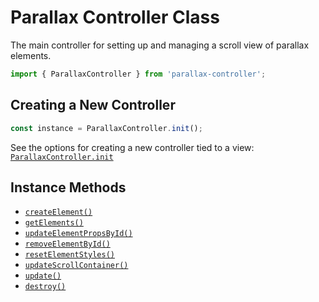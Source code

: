 # Parallax Controller Class

The main controller for setting up and managing a scroll view of parallax elements.

```ts
import { ParallaxController } from 'parallax-controller';
```

## Creating a New Controller

```ts
const instance = ParallaxController.init();
```

See the options for creating a new controller tied to a view: [`ParallaxController.init`](./init)

## Instance Methods

- [`createElement()`](./methods#createelement)
- [`getElements()`](./methods#getelements)
- [`updateElementPropsById()`](./methods#updateelementpropsbyid)
- [`removeElementById()`](./methods#removeelementbyid)
- [`resetElementStyles()`](./methods#resetelementstyles)
- [`updateScrollContainer()`](./methods#updatescrollcontainer)
- [`update()`](./methods#update)
- [`destroy()`](./methods#destroy)
